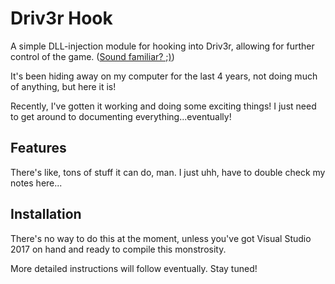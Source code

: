 Driv3r Hook
=======

A simple DLL-injection module for hooking into Driv3r, allowing for further control of the game. ([Sound familiar? ;)](https://github.com/Fireboyd78/MM2Hook))

It's been hiding away on my computer for the last 4 years, not doing much of anything, but here it is!

Recently, I've gotten it working and doing some exciting things! I just need to get around to documenting everything...eventually!

## Features
There's like, tons of stuff it can do, man. I just uhh, have to double check my notes here...

## Installation
There's no way to do this at the moment, unless you've got Visual Studio 2017 on hand and ready to compile this monstrosity.

More detailed instructions will follow eventually. Stay tuned!